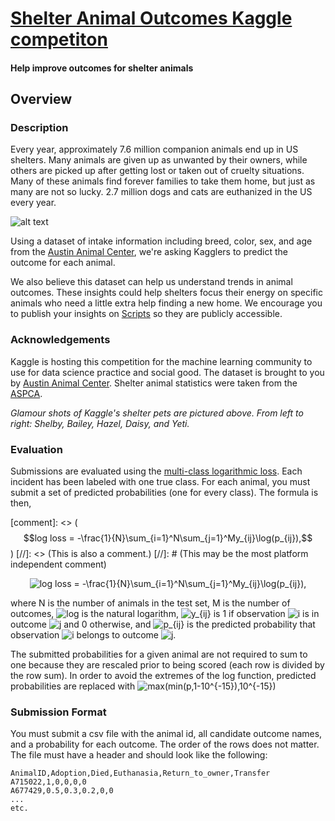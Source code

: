 # [Shelter Animal Outcomes Kaggle competiton](https://www.kaggle.com/c/shelter-animal-outcomes)

#### Help improve outcomes for shelter animals

## Overview

### Description

Every year, approximately 7.6 million companion animals end up in US shelters. Many animals are given up as unwanted by their owners, while others are picked up after getting lost or taken out of cruelty situations. Many of these animals find forever families to take them home, but just as many are not so lucky. 2.7 million dogs and cats are euthanized in the US every year.

![alt text](https://kaggle2.blob.core.windows.net/competitions/kaggle/5039/media/kaggle_pets2.png)

Using a dataset of intake information including breed, color, sex, and age from the [Austin Animal Center](http://www.austintexas.gov/department/animal-services), we're asking Kagglers to predict the outcome for each animal.

We also believe this dataset can help us understand trends in animal outcomes. These insights could help shelters focus their energy on specific animals who need a little extra help finding a new home. We encourage you to publish your insights on [Scripts](https://www.kaggle.com/c/shelter-animal-outcomes/scripts) so they are publicly accessible.

### Acknowledgements

Kaggle is hosting this competition for the machine learning community to use for data science practice and social good. The dataset is brought to you by [Austin Animal Center](http://www.austintexas.gov/department/animal-services). Shelter animal statistics were taken from the [ASPCA](http://www.aspca.org/animal-homelessness/shelter-intake-and-surrender/pet-statistics).

*Glamour shots of Kaggle's shelter pets are pictured above. From left to right: Shelby, Bailey, Hazel, Daisy, and Yeti.*

### Evaluation

Submissions are evaluated using the [multi-class logarithmic loss](https://www.kaggle.com/wiki/MultiClassLogLoss). Each incident has been labeled with one true class. For each animal, you must submit a set of predicted probabilities (one for every class). The formula is then,

[comment]: <> ($$log loss = -\frac{1}{N}\sum_{i=1}^N\sum_{j=1}^My_{ij}\log(p_{ij}),$$)
[//]: <> (This is also a comment.)
[//]: # (This may be the most platform independent comment)

<p align="center">
  <img src="https://latex.codecogs.com/svg.latex?log&space;loss&space;=&space;-\frac{1}{N}\sum_{i=1}^N\sum_{j=1}^My_{ij}\log(p_{ij})," title="log loss = -\frac{1}{N}\sum_{i=1}^N\sum_{j=1}^My_{ij}\log(p_{ij}),">
</p>

where N is the number of animals in the test set, M is the number of outcomes, <img src="https://latex.codecogs.com/svg.latex?\inline&space;log" title="log" /> is the natural logarithm, <img src="https://latex.codecogs.com/svg.latex?\inline&space;y_{ij}" title="y_{ij}" /> is 1 if observation <img src="https://latex.codecogs.com/svg.latex?\inline&space;i" title="i" /> is in outcome <img src="https://latex.codecogs.com/svg.latex?\inline&space;j" title="j" /> and 0 otherwise, and <img src="https://latex.codecogs.com/svg.latex?p_{ij}" title="p_{ij}" /> is the predicted probability that observation <img src="https://latex.codecogs.com/svg.latex?\inline&space;i" title="i" /> belongs to outcome <img src="https://latex.codecogs.com/svg.latex?\inline&space;j" title="j" />.

The submitted probabilities for a given animal are not required to sum to one because they are rescaled prior to being scored (each row is divided by the row sum). In order to avoid the extremes of the log function, predicted probabilities are replaced with <img src="https://latex.codecogs.com/svg.latex?max(min(p,1-10^{-15}),10^{-15})" title="max(min(p,1-10^{-15}),10^{-15})" />

### Submission Format

You must submit a csv file with the animal id, all candidate outcome names, and a probability for each outcome. The order of the rows does not matter. The file must have a header and should look like the following:

```
AnimalID,Adoption,Died,Euthanasia,Return_to_owner,Transfer
A715022,1,0,0,0,0
A677429,0.5,0.3,0.2,0,0
...
etc.
```